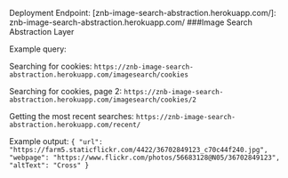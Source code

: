 Deployment Endpoint: [znb-image-search-abstraction.herokuapp.com/]: znb-image-search-abstraction.herokuapp.com/
###Image Search Abstraction Layer

Example query: 

Searching for cookies: ```https://znb-image-search-abstraction.herokuapp.com/imagesearch/cookies```

Searching for cookies, page 2: ```https://znb-image-search-abstraction.herokuapp.com/imagesearch/cookies/2```

Getting the most recent searches: ```https://znb-image-search-abstraction.herokuapp.com/recent/```

Example output: 
```{ "url": "https://farm5.staticflickr.com/4422/36702849123_c70c44f240.jpg", "webpage": "https://www.flickr.com/photos/56683128@N05/36702849123", "altText": "Cross" }```
